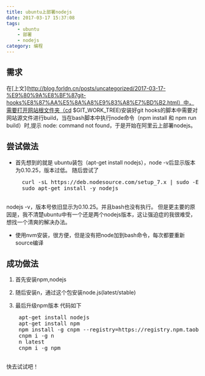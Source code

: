 ```yaml
---
title: ubuntu上部署nodejs
date: 2017-03-17 15:37:08
tags:
	- ubuntu
	- 部署
	- nodejs
category: 编程
---
```


## 需求
在[上文](http://blog.forldn.cn/posts/uncategorized/2017-03-17-%E9%80%9A%E8%BF%87git-hooks%E8%87%AA%E5%8A%A8%E9%83%A8%E7%BD%B2.html）中，需要打开网站根文件夹（cd $GIT_WORK_TREE)安装好git hooks的脚本中需要对网站源文件进行build，当在bash脚本中执行node命令（npm install 和 npm run build）时,提示 node: command not found，于是开始在阿里云上部署nodejs。

## 尝试做法
- 首先想到的就是 ubuntu装包（apt-get install nodejs），node -v后显示版本为0.10.25，版本过低。
随后尝试了
	<pre>
	curl -sL https://deb.nodesource.com/setup_7.x | sudo -E bash -  
	sudo apt-get install -y nodejs
	</pre>
nodejs -v，版本号依旧显示为0.10.25。并且bash也没有执行。
但是更主要的原因是，我不清楚ubuntu中有一个还是两个nodejs版本，这让强迫症的我很难受，想找一个清爽的解决办法。
<!-- more -->
- 使用nvm安装，很方便，但是没有把node加到bash命令，每次都要重新source编译

## 成功做法
1. 首先安装npm,nodejs

2. 随后安装n，通过这个包安装node.js(latest/stable)

3. 最后升级npm版本
代码如下
	<pre>
	apt-get install nodejs
	apt-get install npm
	npm install -g cnpm --registry=https://registry.npm.taobao.org
	cnpm i -g n
	n latest
	cnpm i -g npm
	</pre>
快去试试吧！

